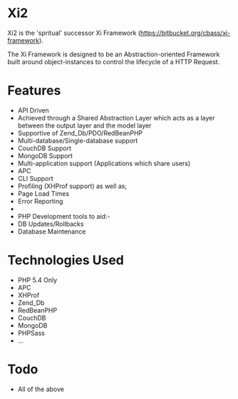 Xi2
===

Xi2 is the 'spritual' successor Xi Framework (https://bitbucket.org/cbass/xi-framework).

The Xi Framework is designed to be an Abstraction-oriented Framework built around object-instances
to control the lifecycle of a HTTP Request.

Features
====

* API Driven
 * Achieved through a Shared Abstraction Layer which acts as a layer between the output layer and the model layer
* Supportive of Zend_Db/PDO/RedBeanPHP
 * Multi-database/Single-database support
* CouchDB Support
* MongoDB Support
* Multi-application support (Applications which share users)
* APC
* CLI Support
* Profiling (XHProf support) as well as;
 * Page Load Times
 * Error Reporting
 * 
* PHP Development tools to aid:-
 * DB Updates/Rollbacks
 * Database Maintenance

Technologies Used
====
* PHP 5.4 Only
* APC
* XHProf
* Zend_Db
* RedBeanPHP
* CouchDB
* MongoDB
* PHPSass
* ...

Todo
====

* All of the above